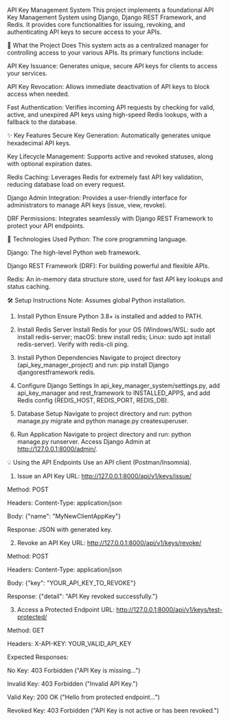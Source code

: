 API Key Management System
This project implements a foundational API Key Management System using Django, Django REST Framework, and Redis. It provides core functionalities for issuing, revoking, and authenticating API keys to secure access to your APIs.

🧩 What the Project Does
This system acts as a centralized manager for controlling access to your various APIs. Its primary functions include:

API Key Issuance: Generates unique, secure API keys for clients to access your services.

API Key Revocation: Allows immediate deactivation of API keys to block access when needed.

Fast Authentication: Verifies incoming API requests by checking for valid, active, and unexpired API keys using high-speed Redis lookups, with a fallback to the database.

✨ Key Features
Secure Key Generation: Automatically generates unique hexadecimal API keys.

Key Lifecycle Management: Supports active and revoked statuses, along with optional expiration dates.

Redis Caching: Leverages Redis for extremely fast API key validation, reducing database load on every request.

Django Admin Integration: Provides a user-friendly interface for administrators to manage API keys (issue, view, revoke).

DRF Permissions: Integrates seamlessly with Django REST Framework to protect your API endpoints.

🚀 Technologies Used
Python: The core programming language.

Django: The high-level Python web framework.

Django REST Framework (DRF): For building powerful and flexible APIs.

Redis: An in-memory data structure store, used for fast API key lookups and status caching.

🛠️ Setup Instructions
Note: Assumes global Python installation.

1. Install Python
Ensure Python 3.8+ is installed and added to PATH.

2. Install Redis Server
Install Redis for your OS (Windows/WSL: sudo apt install redis-server; macOS: brew install redis; Linux: sudo apt install redis-server). Verify with redis-cli ping.

3. Install Python Dependencies
Navigate to project directory (api_key_manager_project) and run: pip install Django djangorestframework redis.

4. Configure Django Settings
In api_key_manager_system/settings.py, add api_key_manager and rest_framework to INSTALLED_APPS, and add Redis config (REDIS_HOST, REDIS_PORT, REDIS_DB).

5. Database Setup
Navigate to project directory and run: python manage.py migrate and python manage.py createsuperuser.

6. Run Application
Navigate to project directory and run: python manage.py runserver. Access Django Admin at http://127.0.0.1:8000/admin/.

💡 Using the API Endpoints
Use an API client (Postman/Insomnia).

1. Issue an API Key
URL: http://127.0.0.1:8000/api/v1/keys/issue/

Method: POST

Headers: Content-Type: application/json

Body: {"name": "MyNewClientAppKey"}

Response: JSON with generated key.

2. Revoke an API Key
URL: http://127.0.0.1:8000/api/v1/keys/revoke/

Method: POST

Headers: Content-Type: application/json

Body: {"key": "YOUR_API_KEY_TO_REVOKE"}

Response: {"detail": "API Key revoked successfully."}

3. Access a Protected Endpoint
URL: http://127.0.0.1:8000/api/v1/keys/test-protected/

Method: GET

Headers: X-API-KEY: YOUR_VALID_API_KEY

Expected Responses:

No Key: 403 Forbidden ("API Key is missing...")

Invalid Key: 403 Forbidden ("Invalid API Key.")

Valid Key: 200 OK ("Hello from protected endpoint...")

Revoked Key: 403 Forbidden ("API Key is not active or has been revoked.")
